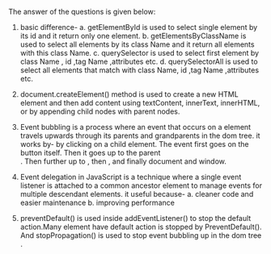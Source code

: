 The answer of the questions is given below:

<!-- What is the difference between getElementById, getElementsByClassName, and querySelector / querySelectorAll? -->

1. basic difference-
 a.  getElementById is used to select single element by its id and it return only one element.
 b. getElementsByClassName is used to select all elements by its class Name and it return all elements with this class Name.
 c. querySelector is used to select first element by class Name , id ,tag Name ,attributes etc.
 d. querySelectorAll is used to select all elements that match with class Name, id ,tag Name ,attributes etc.

 <!-- How do you create and insert a new element into the DOM? -->

2. document.createElement() method is used to create a new HTML element and then add content using textContent, innerText, innerHTML, or by appending child nodes with parent nodes.

<!-- What is Event Bubbling and how does it work? -->

3. Event bubbling is a process where an event that occurs on a element travels upwards through its parents and grandparents in the dom tree.
it works by-
  by clicking on a child element.
  The event first goes on the button itself.
  Then it goes up to the parent <div>.
  Then further up to <body>, then <html>, and finally document and window.

<!-- What is Event Delegation in JavaScript? Why is it useful? -->

4. Event delegation in JavaScript is a technique where a single event listener is attached to a common ancestor element to manage events for multiple descendant elements.
it useful because-
  a. cleaner code and easier maintenance
  b. improving performance

<!-- What is the difference between preventDefault() and stopPropagation() methods? -->

5. preventDefault() is used inside addEventListener() to stop the default action.Many element have default action is stopped by PreventDefault().
And stopPropagation() is used to stop event bubbling up in the dom tree .